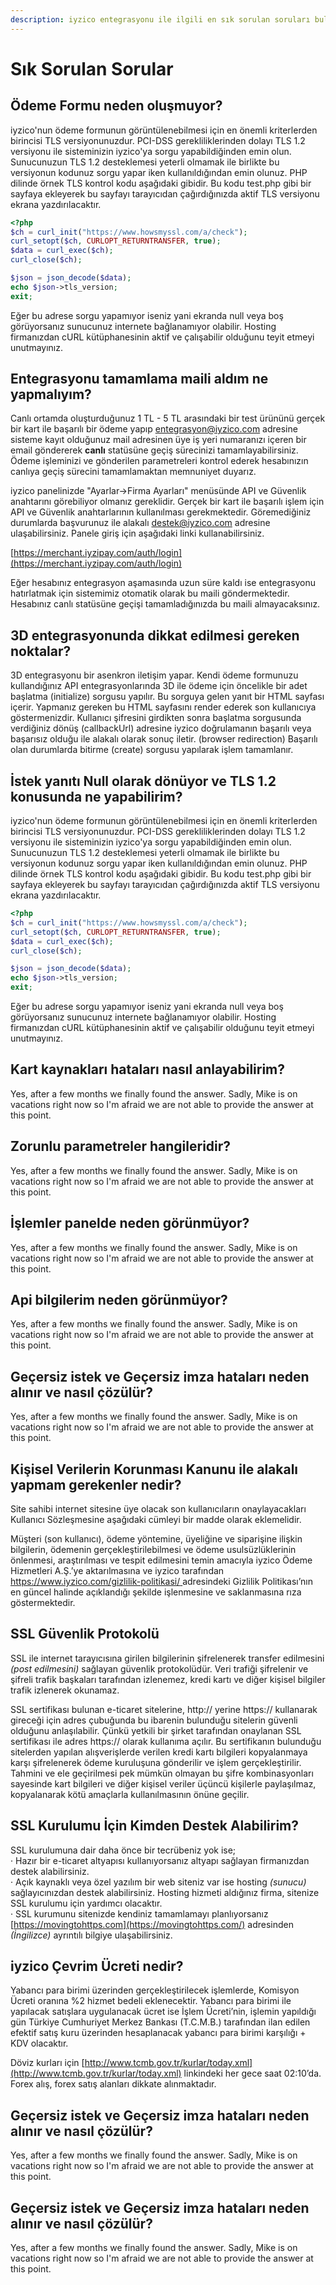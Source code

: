 ```yaml
---
description: iyzico entegrasyonu ile ilgili en sık sorulan soruları bulabilirsiniz.
---
```


# Sık Sorulan Sorular

## Ödeme Formu neden oluşmuyor?

iyzico'nun ödeme formunun görüntülenebilmesi için en önemli kriterlerden birincisi TLS versiyonunuzdur. PCI-DSS gerekliliklerinden dolayı TLS 1.2 versiyonu ile sisteminizin iyzico'ya sorgu yapabildiğinden emin olun. Sunucunuzun TLS 1.2 desteklemesi yeterli olmamak ile birlikte bu versiyonun kodunuz sorgu yapar iken kullanıldığından emin olunuz. PHP dilinde örnek TLS kontrol kodu aşağıdaki gibidir. Bu kodu test.php gibi bir sayfaya ekleyerek bu sayfayı tarayıcıdan çağırdığınızda aktif TLS versiyonu ekrana yazdırılacaktır. 

```php
<?php
$ch = curl_init("https://www.howsmyssl.com/a/check");
curl_setopt($ch, CURLOPT_RETURNTRANSFER, true);
$data = curl_exec($ch);
curl_close($ch);

$json = json_decode($data);
echo $json->tls_version;
exit;
```

Eğer bu adrese sorgu yapamıyor iseniz yani ekranda null veya boş görüyorsanız sunucunuz internete bağlanamıyor olabilir. Hosting firmanızdan cURL kütüphanesinin aktif ve çalışabilir olduğunu teyit etmeyi unutmayınız.

## **Entegrasyonu tamamlama maili aldım ne yapmalıyım?**

Canlı ortamda oluşturduğunuz 1 TL - 5 TL arasındaki bir test ürününü gerçek bir kart ile başarılı bir ödeme yapıp  entegrasyon@iyzico.com adresine sisteme kayıt olduğunuz mail adresinen üye iş yeri numaranızı içeren bir email göndererek **canlı** statüsüne geçiş sürecinizi tamamlayabilirsiniz. Ödeme işleminizi ve gönderilen parametreleri kontrol ederek hesabınızın canlıya geçiş sürecini tamamlamaktan memnuniyet duyarız.

iyzico panelinizde "Ayarlar-&gt;Firma Ayarları" menüsünde API ve Güvenlik anahtarını görebiliyor olmanız gereklidir. Gerçek bir kart ile başarılı işlem için API ve Güvenlik anahtarlarının kullanılması gerekmektedir. Göremediğiniz durumlarda başvurunuz ile alakalı destek@iyzico.com adresine ulaşabilirsiniz. Panele giriş için aşağıdaki linki kullanabilirsiniz.

[https://merchant.iyzipay.com/auth/login](https://merchant.iyzipay.com/auth/login)

Eğer hesabınız entegrasyon aşamasında uzun süre kaldı ise entegrasyonu hatırlatmak için sistemimiz otomatik olarak bu maili göndermektedir. Hesabınız canlı statüsüne geçişi tamamladığınızda bu maili almayacaksınız. 

## **3D entegrasyonunda dikkat edilmesi gereken noktalar?**

3D entegrasyonu bir asenkron iletişim yapar. Kendi ödeme formunuzu kullandığınız API entegrasyonlarında 3D ile ödeme için öncelikle bir adet başlatma \(initialize\) sorgusu yapılır. Bu sorguya gelen yanıt bir HTML sayfası içerir. Yapmanız gereken bu HTML sayfasını render ederek son kullanıcıya göstermenizdir. Kullanıcı şifresini girdikten sonra başlatma sorgusunda verdiğiniz dönüş \(callbackUrl\) adresine iyzico doğrulamanın başarılı veya başarısız olduğu ile alakalı olarak sonuç iletir. \(browser redirection\) Başarılı olan durumlarda bitirme \(create\) sorgusu yapılarak işlem tamamlanır.

## **İstek yanıtı Null olarak dönüyor ve TLS 1.2 konusunda ne yapabilirim?**

iyzico'nun ödeme formunun görüntülenebilmesi için en önemli kriterlerden birincisi TLS versiyonunuzdur. PCI-DSS gerekliliklerinden dolayı TLS 1.2 versiyonu ile sisteminizin iyzico'ya sorgu yapabildiğinden emin olun. Sunucunuzun TLS 1.2 desteklemesi yeterli olmamak ile birlikte bu versiyonun kodunuz sorgu yapar iken kullanıldığından emin olunuz. PHP dilinde örnek TLS kontrol kodu aşağıdaki gibidir. Bu kodu test.php gibi bir sayfaya ekleyerek bu sayfayı tarayıcıdan çağırdığınızda aktif TLS versiyonu ekrana yazdırılacaktır. 

```php
<?php
$ch = curl_init("https://www.howsmyssl.com/a/check");
curl_setopt($ch, CURLOPT_RETURNTRANSFER, true);
$data = curl_exec($ch);
curl_close($ch);

$json = json_decode($data);
echo $json->tls_version;
exit;
```

Eğer bu adrese sorgu yapamıyor iseniz yani ekranda null veya boş görüyorsanız sunucunuz internete bağlanamıyor olabilir. Hosting firmanızdan cURL kütüphanesinin aktif ve çalışabilir olduğunu teyit etmeyi unutmayınız.

## Kart kaynakları hataları nasıl anlayabilirim?

Yes, after a few months we finally found the answer. Sadly, Mike is on vacations right now so I'm afraid we are not able to provide the answer at this point.

## Zorunlu parametreler hangileridir?

Yes, after a few months we finally found the answer. Sadly, Mike is on vacations right now so I'm afraid we are not able to provide the answer at this point.

## İşlemler panelde neden görünmüyor?

Yes, after a few months we finally found the answer. Sadly, Mike is on vacations right now so I'm afraid we are not able to provide the answer at this point.

## **Api bilgilerim neden görünmüyor?**

Yes, after a few months we finally found the answer. Sadly, Mike is on vacations right now so I'm afraid we are not able to provide the answer at this point.

## **Geçersiz istek ve Geçersiz imza hataları neden alınır ve nasıl çözülür?**

Yes, after a few months we finally found the answer. Sadly, Mike is on vacations right now so I'm afraid we are not able to provide the answer at this point.

## Kişisel Verilerin Korunması Kanunu ile alakalı yapmam gerekenler nedir?

Site sahibi internet sitesine üye olacak son kullanıcıların onaylayacakları Kullanıcı Sözleşmesine aşağıdaki cümleyi bir madde olarak eklemelidir.

Müşteri \(son kullanıcı\), ödeme yöntemine, üyeliğine ve siparişine ilişkin bilgilerin, ödemenin gerçekleştirilebilmesi ve ödeme usulsüzlüklerinin önlenmesi, araştırılması ve tespit edilmesini temin amacıyla iyzico Ödeme Hizmetleri A.Ş.’ye aktarılmasına ve iyzico tarafından [https://www.iyzico.com/gizlilik-politikasi/ ](https://www.iyzico.com/gizlilik-politikasi/)adresindeki Gizlilik Politikası’nın en güncel halinde açıklandığı şekilde işlenmesine ve saklanmasına rıza göstermektedir.

## SSL Güvenlik Protokolü

SSL ile internet tarayıcısına girilen bilgilerinin şifrelenerek transfer edilmesini _\(post edilmesini\)_ sağlayan güvenlik protokolüdür. Veri trafiği şifrelenir ve şifreli trafik başkaları tarafından izlenemez, kredi kartı ve diğer kişisel bilgiler trafik izlenerek okunamaz.

SSL sertifikası bulunan e-ticaret sitelerine, http:// yerine https:// kullanarak gireceği için adres çubuğunda bu ibarenin bulunduğu sitelerin güvenli olduğunu anlaşılabilir. Çünkü yetkili bir şirket tarafından onaylanan SSL sertifikası ile adres https:// olarak kullanıma açılır. Bu sertifikanın bulunduğu sitelerden yapılan alışverişlerde verilen kredi kartı bilgileri kopyalanmaya karşı şifrelenerek ödeme kuruluşuna gönderilir ve işlem gerçekleştirilir. Tahmini ve ele geçirilmesi pek mümkün olmayan bu şifre kombinasyonları sayesinde kart bilgileri ve diğer kişisel veriler üçüncü kişilerle paylaşılmaz, kopyalanarak kötü amaçlarla kullanılmasının önüne geçilir.

## SSL Kurulumu İçin Kimden Destek Alabilirim?

SSL kurulumuna dair daha önce bir tecrübeniz yok ise;  
· Hazır bir e-ticaret altyapısı kullanıyorsanız altyapı sağlayan firmanızdan destek alabilirsiniz.  
· Açık kaynaklı veya özel yazılım bir web siteniz var ise hosting _\(sunucu\)_ sağlayıcınızdan destek alabilirsiniz. Hosting hizmeti aldığınız firma, sitenize SSL kurulumu için yardımcı olacaktır.  
· SSL kurumunu sitenizde kendiniz tamamlamayı planlıyorsanız [https://movingtohttps.com](https://movingtohttps.com/) adresinden _\(İngilizce\)_ ayrıntılı bilgiye ulaşabilirsiniz.

## iyzico Çevrim Ücreti nedir?

Yabancı para birimi üzerinden gerçekleştirilecek işlemlerde, Komisyon Ücreti oranına %2 hizmet bedeli eklenecektir. Yabancı para birimi ile yapılacak satışlara uygulanacak ücret ise İşlem Ücreti’nin, işlemin yapıldığı gün Türkiye Cumhuriyet Merkez Bankası \(T.C.M.B.\) tarafından ilan edilen efektif satış kuru üzerinden hesaplanacak yabancı para birimi karşılığı + KDV olacaktır.

Döviz kurları için [http://www.tcmb.gov.tr/kurlar/today.xml](http://www.tcmb.gov.tr/kurlar/today.xml) linkindeki her gece saat 02:10’da. Forex alış, forex satış alanları dikkate alınmaktadır.

## **Geçersiz istek ve Geçersiz imza hataları neden alınır ve nasıl çözülür?**

Yes, after a few months we finally found the answer. Sadly, Mike is on vacations right now so I'm afraid we are not able to provide the answer at this point.

## **Geçersiz istek ve Geçersiz imza hataları neden alınır ve nasıl çözülür?**

Yes, after a few months we finally found the answer. Sadly, Mike is on vacations right now so I'm afraid we are not able to provide the answer at this point.

